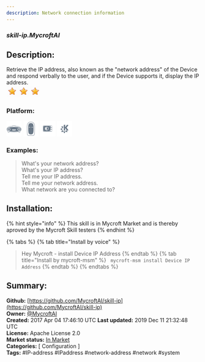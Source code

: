 ```yaml
---
description: Network connection information
---
```


### _skill-ip.MycroftAI_  
## Description:  
Retrieve the IP address, also known as the "network address" of the Device and respond verbally to the user, and if the Device supports it, display the IP address.  
![](../.gitbook/assets/star.png)![](../.gitbook/assets/star.png)![](../.gitbook/assets/star.png)  
### Platform:  
 ![Mark I](../.gitbook/assets/mark-1-icon.png)  ![Mark II](../.gitbook/assets/mark-2-icon.png)  ![Picroft](../.gitbook/assets/picroft-icon.png)  ![plasmoid](../.gitbook/assets/kde.png)   
### Examples:  
> What's your network address?  
> What's your IP address?  
> Tell me your IP address.  
> Tell me your network address.  
> What network are you connected to?  
  
## Installation:  
{% hint style="info" %}
This skill is in Mycroft Market and is thereby aproved by the Mycroft Skill testers
{% endhint %}
    
{% tabs %}
{% tab title="Install by voice" %}
> Hey Mycroft - install Device IP Address
{% endtab %}
  {% tab title="Install by mycroft-msm" %}
``` mycroft-msm install Device IP Address```
{% endtab %}
  {% endtabs %}
    
## Summary:  
**Github:** [https://github.com/MycroftAI/skill-ip](https://github.com/MycroftAI/skill-ip)  
**Owner:** [@MycroftAI](https://github.com/MycroftAI)  
**Created:** 2017 Apr 04 17:46:10 UTC  **Last updated:** 2019 Dec 11 21:32:48 UTC  
**License:** Apache License 2.0  
**Market status:** [In Market](https://market.mycroft.ai/skill/mycroft-ip)  
**Categories:** [ Configuration ]   
**Tags:** \#IP-address \#IPaddress \#network-address \#network \#system   
